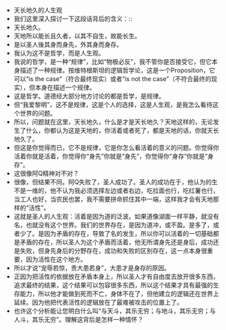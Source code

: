 - 天长地久的人生观
- 我们这里深入探讨一下这段话背后的含义：::
-   天长地久。
-   天地所以能长且久者，以其不自生，故能长生。
-   是以圣人後其身而身先，外其身而身存。
- 我认为这不是哲学，而是人生观。
- 我说的哲学，是一种“规律”，比如“物极必反”，我不管你是否接受它，但它本身描述了一种规律。按维特根斯坦的逻辑哲学论，这是一个Proposition，它可以“is the case”（符合最终现实）或者“is not the case”（不符合最终的现实），但本身在描述一个规律。
- 这是哲学。道德经大部分地方讨论的都是哲学，是规律。
- 但“我爱黎明”，这不是规律，这是个人的选择，这是人生观，是我怎么看待这个世界的问题。
- 所以，问题就在这里，天长地久，什么是才是天长地久？天地这样的，无论发生了什么，你都认为这是天地的，你活着或者死了，都是天地的话，你就天长地久了。
- 但这是你觉得而已，它不是规律，它是你怎么看活着的意义的问题。你觉得你活着你就是活着，你觉得你“身先”你就是“身先”，你觉得你“身存”你就是“身存”。
- 这很像阿Q精神对不对？
- 很像，但结果不同。阿Q失败了，圣人成功了。圣人的成功在于，他认为的生不是一维的，他不认为我必须选择左边或者右边，吃拉面也行，吃红薯也行，当工人也好，当农民也罢，我不需要拼命抓住其中一端，这样我才会有天地那样的“活性”。
- 这就是圣人的人生观：活着是因为道的泛波。如果道像湖面一样平静，就没有名，也就没有这个世界。我们的世界存在，是因为道冲，或不盈。是多了，或者少了。是因为矛盾的存在，导致了名的发生，所以你可以活着的一切基础都是矛盾的存在，所以圣人为这个矛盾而活着，他无所谓身先还是身后，成功还是失败，但身先身后的分野存在，成功和失败的区别存在，这一点本身很重要，因为活性在这个地方。
- 所以才说“宠辱若惊，贵大患若身”，大患才是身存的原因。
- 正因为把活性的依据放在矛盾本身上，所以圣人才有自由度去放开很多东西，追求最终的结果，这个结果可以包容很多东西，所以这个结果才具有最强的生存能力，所以他才能做到死而不亡，身体不在了，但他建立的逻辑还在世界上延续。因为他把代表活性的逻辑放在了最难被攻击的位置上了。
- 也许这个分析能让您明白什么叫“与天斗，其乐无穷；与地斗，其乐无穷；与人斗，其乐无穷”。理解这背后是怎样一种情怀？
